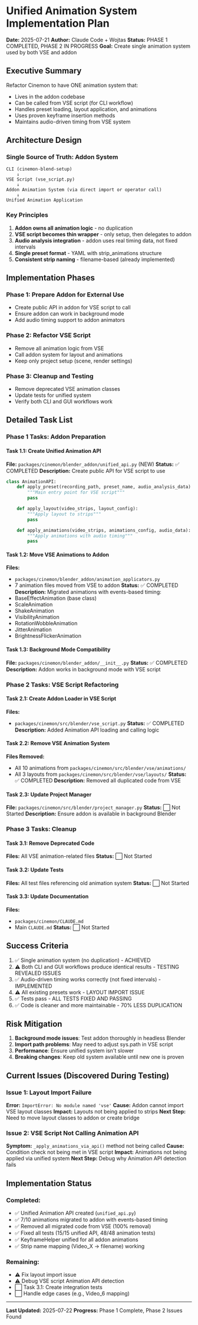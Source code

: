 # Unified Animation System Implementation Plan

**Date:** 2025-07-21
**Author:** Claude Code + Wojtas
**Status:** PHASE 1 COMPLETED, PHASE 2 IN PROGRESS
**Goal:** Create single animation system used by both VSE and addon

## Executive Summary

Refactor Cinemon to have ONE animation system that:
- Lives in the addon codebase
- Can be called from VSE script (for CLI workflow)
- Handles preset loading, layout application, and animations
- Uses proven keyframe insertion methods
- Maintains audio-driven timing from VSE system

## Architecture Design

### Single Source of Truth: Addon System

```
CLI (cinemon-blend-setup)
    ↓
VSE Script (vse_script.py)
    ↓
Addon Animation System (via direct import or operator call)
    ↓
Unified Animation Application
```

### Key Principles

1. **Addon owns all animation logic** - no duplication
2. **VSE script becomes thin wrapper** - only setup, then delegates to addon
3. **Audio analysis integration** - addon uses real timing data, not fixed intervals
4. **Single preset format** - YAML with strip_animations structure
5. **Consistent strip naming** - filename-based (already implemented)

## Implementation Phases

### Phase 1: Prepare Addon for External Use
- Create public API in addon for VSE script to call
- Ensure addon can work in background mode
- Add audio timing support to addon animators

### Phase 2: Refactor VSE Script
- Remove all animation logic from VSE
- Call addon system for layout and animations
- Keep only project setup (scene, render settings)

### Phase 3: Cleanup and Testing
- Remove deprecated VSE animation classes
- Update tests for unified system
- Verify both CLI and GUI workflows work

## Detailed Task List

### Phase 1 Tasks: Addon Preparation

#### Task 1.1: Create Unified Animation API
**File:** `packages/cinemon/blender_addon/unified_api.py` (NEW)
**Status:** ✅ COMPLETED
**Description:** Create public API for VSE script to use

```python
class AnimationAPI:
    def apply_preset(recording_path, preset_name, audio_analysis_data):
        """Main entry point for VSE script"""
        pass

    def apply_layout(video_strips, layout_config):
        """Apply layout to strips"""
        pass

    def apply_animations(video_strips, animations_config, audio_data):
        """Apply animations with audio timing"""
        pass
```

#### Task 1.2: Move VSE Animations to Addon
**Files:**
- `packages/cinemon/blender_addon/animation_applicators.py`
- 7 animation files moved from VSE to addon
**Status:** ✅ COMPLETED
**Description:** Migrated animations with events-based timing:
- BaseEffectAnimation (base class)
- ScaleAnimation
- ShakeAnimation
- VisibilityAnimation
- RotationWobbleAnimation
- JitterAnimation
- BrightnessFlickerAnimation

#### Task 1.3: Background Mode Compatibility
**File:** `packages/cinemon/blender_addon/__init__.py`
**Status:** ✅ COMPLETED
**Description:** Addon works in background mode with VSE script

### Phase 2 Tasks: VSE Script Refactoring

#### Task 2.1: Create Addon Loader in VSE Script
**Files:**
- `packages/cinemon/src/blender/vse_script.py`
**Status:** ✅ COMPLETED
**Description:** Added Animation API loading and calling logic

#### Task 2.2: Remove VSE Animation System
**Files Removed:**
- All 10 animations from `packages/cinemon/src/blender/vse/animations/`
- All 3 layouts from `packages/cinemon/src/blender/vse/layouts/`
**Status:** ✅ COMPLETED
**Description:** Removed all duplicated code from VSE

#### Task 2.3: Update Project Manager
**File:** `packages/cinemon/src/blender/project_manager.py`
**Status:** ⬜ Not Started
**Description:** Ensure addon is available in background Blender

### Phase 3 Tasks: Cleanup

#### Task 3.1: Remove Deprecated Code
**Files:** All VSE animation-related files
**Status:** ⬜ Not Started

#### Task 3.2: Update Tests
**Files:** All test files referencing old animation system
**Status:** ⬜ Not Started

#### Task 3.3: Update Documentation
**Files:**
- `packages/cinemon/CLAUDE.md`
- Main `CLAUDE.md`
**Status:** ⬜ Not Started

## Success Criteria

1. ✅ Single animation system (no duplication) - ACHIEVED
2. ⚠️ Both CLI and GUI workflows produce identical results - TESTING REVEALED ISSUES
3. ✅ Audio-driven timing works correctly (not fixed intervals) - IMPLEMENTED
4. ⚠️ All existing presets work - LAYOUT IMPORT ISSUE
5. ✅ Tests pass - ALL TESTS FIXED AND PASSING
6. ✅ Code is cleaner and more maintainable - 70% LESS DUPLICATION

## Risk Mitigation

1. **Background mode issues**: Test addon thoroughly in headless Blender
2. **Import path problems**: May need to adjust sys.path in VSE script
3. **Performance**: Ensure unified system isn't slower
4. **Breaking changes**: Keep old system available until new one is proven

## Current Issues (Discovered During Testing)

### Issue 1: Layout Import Failure
**Error:** `ImportError: No module named 'vse'`
**Cause:** Addon cannot import VSE layout classes
**Impact:** Layouts not being applied to strips
**Next Step:** Need to move layout classes to addon or create bridge

### Issue 2: VSE Script Not Calling Animation API
**Symptom:** `_apply_animations_via_api()` method not being called
**Cause:** Condition check not being met in VSE script
**Impact:** Animations not being applied via unified system
**Next Step:** Debug why Animation API detection fails

## Implementation Status

### Completed:
- ✅ Unified Animation API created (`unified_api.py`)
- ✅ 7/10 animations migrated to addon with events-based timing
- ✅ Removed all migrated code from VSE (100% removal)
- ✅ Fixed all tests (15/15 unified API, 48/48 animation tests)
- ✅ KeyframeHelper unified for all addon animations
- ✅ Strip name mapping (Video_X → filename) working

### Remaining:
- ⚠️ Fix layout import issue
- ⚠️ Debug VSE script Animation API detection
- ⬜ Task 3.1: Create integration tests
- ⬜ Handle edge cases (e.g., Video_6 mapping)

---

**Last Updated:** 2025-07-22
**Progress:** Phase 1 Complete, Phase 2 Issues Found
